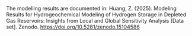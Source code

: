 The modelling results are documented in: Huang, Z. (2025). Modeling Results for Hydrogeochemical Modeling of Hydrogen Storage in Depleted Gas Reservoirs: Insights from Local and Global Sensitivity Analysis [Data set]. Zenodo. https://doi.org/10.5281/zenodo.15104586
